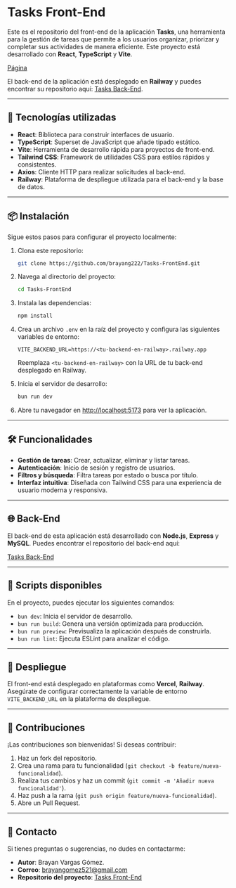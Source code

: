 # Tasks Front-End

Este es el repositorio del front-end de la aplicación **Tasks**, una herramienta para la gestión de tareas que permite a los usuarios organizar, priorizar y completar sus actividades de manera eficiente. Este proyecto está desarrollado con **React**, **TypeScript** y **Vite**.

[Página](https://tasks-front-end.vercel.app)

El back-end de la aplicación está desplegado en **Railway** y puedes encontrar su repositorio aquí: [Tasks Back-End](https://github.com/brayang222/Tasks-BackEnd.git).

---

## 🚀 Tecnologías utilizadas

- **React**: Biblioteca para construir interfaces de usuario.
- **TypeScript**: Superset de JavaScript que añade tipado estático.
- **Vite**: Herramienta de desarrollo rápida para proyectos de front-end.
- **Tailwind CSS**: Framework de utilidades CSS para estilos rápidos y consistentes.
- **Axios**: Cliente HTTP para realizar solicitudes al back-end.
- **Railway**: Plataforma de despliegue utilizada para el back-end y la base de datos.

---

## 📦 Instalación

Sigue estos pasos para configurar el proyecto localmente:

1. Clona este repositorio:

   ```bash
   git clone https://github.com/brayang222/Tasks-FrontEnd.git
   ```

2. Navega al directorio del proyecto:

   ```bash
   cd Tasks-FrontEnd
   ```

3. Instala las dependencias:

   ```bash
   npm install
   ```

4. Crea un archivo `.env` en la raíz del proyecto y configura las siguientes variables de entorno:

   ```env
   VITE_BACKEND_URL=https://<tu-backend-en-railway>.railway.app
   ```

   Reemplaza `<tu-backend-en-railway>` con la URL de tu back-end desplegado en Railway.

5. Inicia el servidor de desarrollo:

   ```bash
   bun run dev
   ```

6. Abre tu navegador en [http://localhost:5173](http://localhost:5173) para ver la aplicación.

---

## 🛠️ Funcionalidades

- **Gestión de tareas**: Crear, actualizar, eliminar y listar tareas.
- **Autenticación**: Inicio de sesión y registro de usuarios.
- **Filtros y búsqueda**: Filtra tareas por estado o busca por título.
- **Interfaz intuitiva**: Diseñada con Tailwind CSS para una experiencia de usuario moderna y responsiva.

---

## 🌐 Back-End

El back-end de esta aplicación está desarrollado con **Node.js**, **Express** y **MySQL**. Puedes encontrar el repositorio del back-end aquí:

[Tasks Back-End](https://github.com/brayang222/Tasks-BackEnd.git)

---

## 📄 Scripts disponibles

En el proyecto, puedes ejecutar los siguientes comandos:

- `bun dev`: Inicia el servidor de desarrollo.
- `bun run build`: Genera una versión optimizada para producción.
- `bun run preview`: Previsualiza la aplicación después de construirla.
- `bun run lint`: Ejecuta ESLint para analizar el código.

---

<!--
## 🖼️ Capturas de pantalla

> Agrega aquí capturas de pantalla de tu aplicación para mostrar su diseño y funcionalidad.

--- -->

## 🚀 Despliegue

El front-end está desplegado en plataformas como **Vercel**, **Railway**. Asegúrate de configurar correctamente la variable de entorno `VITE_BACKEND_URL` en la plataforma de despliegue.

---

## 🤝 Contribuciones

¡Las contribuciones son bienvenidas! Si deseas contribuir:

1. Haz un fork del repositorio.
2. Crea una rama para tu funcionalidad (`git checkout -b feature/nueva-funcionalidad`).
3. Realiza tus cambios y haz un commit (`git commit -m 'Añadir nueva funcionalidad'`).
4. Haz push a la rama (`git push origin feature/nueva-funcionalidad`).
5. Abre un Pull Request.

---

## 📧 Contacto

Si tienes preguntas o sugerencias, no dudes en contactarme:

- **Autor**: Brayan Vargas Gómez.
- **Correo**: brayangomez521@gmail.com
- **Repositorio del proyecto**: [Tasks Front-End](https://github.com/brayang222/Tasks-FrontEnd.git)
